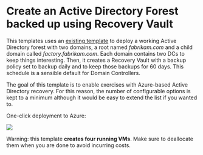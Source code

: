 # Create an Active Directory Forest backed up using Recovery Vault

This templates uses an [existing 
template](https://github.com/wkasdorp/forest-2-domains) to deploy a 
working Active Directory forest with two domains, a root named 
*fabrikam.com* and a child domain called *factory.fabrikam.com*. Each 
domain contains two DCs to keep things interesting. Then, it creates a 
Recovery Vault with a backup policy set to backup daily and to keep 
those backups for 60 days. This schedule is a sensible default for 
Domain Controllers. 

The goal of this template is to enable exercises with Azure-based Active 
Directory recovery. For this reason, the number of configurable options 
is kept to a minimum although it would be easy to extend the list if you 
wanted to.  

One-click deployment to Azure:

<a href="https://portal.azure.com/#create/Microsoft.Template/uri/https%3A%2F%2Fraw.githubusercontent.com%2Fwkasdorp%2Frecovery-vault-with-AD-forest%2Fmaster%2Fazuredeploy.json" target="_blank">
    <img src="http://azuredeploy.net/deploybutton.png"/>
</a>

Warning: this template **creates four running VMs**. Make sure to deallocate them 
when you are done to avoid incurring costs. 

